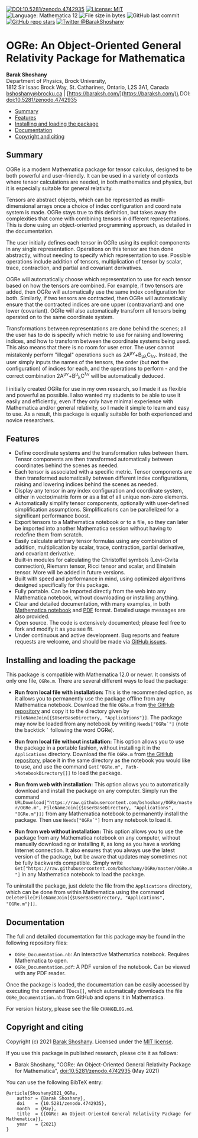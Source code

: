 [![DOI:10.5281/zenodo.4742935](https://zenodo.org/badge/DOI/10.5281/zenodo.4742935.svg)](https://doi.org/10.5281/zenodo.4742935)
[![License: MIT](https://img.shields.io/github/license/bshoshany/thread-pool)](https://github.com/bshoshany/OGRe/blob/master/LICENSE.txt)
![Language: Mathematica 12](https://img.shields.io/badge/Language-Mathematica%2012-yellow)
![File size in bytes](https://img.shields.io/github/size/bshoshany/OGRe/OGRe.m)
![GitHub last commit](https://img.shields.io/github/last-commit/bshoshany/OGRe)
[![GitHub repo stars](https://img.shields.io/github/stars/bshoshany/OGRe?style=social)](https://github.com/bshoshany/OGRe)
[![Twitter @BarakShoshany](https://img.shields.io/twitter/follow/BarakShoshany?style=social)](https://twitter.com/BarakShoshany)

# OGRe: An Object-Oriented General Relativity Package for Mathematica

**Barak Shoshany**\
Department of Physics, Brock University,\
1812 Sir Isaac Brock Way, St. Catharines, Ontario, L2S 3A1, Canada\
[bshoshany@brocku.ca](mailto:bshoshany@brocku.ca) | [https://baraksh.com/](https://baraksh.com/)\
DOI: [doi:10.5281/zenodo.4742935](https://doi.org/10.5281/zenodo.4742935)

<!-- TOC depthFrom:2 -->

- [Summary](#summary)
- [Features](#features)
- [Installing and loading the package](#installing-and-loading-the-package)
- [Documentation](#documentation)
- [Copyright and citing](#copyright-and-citing)

<!-- /TOC -->

<a id="markdown-summary" name="summary"></a>
## Summary

OGRe is a modern Mathematica package for tensor calculus, designed to be both powerful and user-friendly. It can be used in a variety of contexts where tensor calculations are needed, in both mathematics and physics, but it is especially suitable for general relativity.

Tensors are abstract objects, which can be represented as multi-dimensional arrays once a choice of index configuration and coordinate system is made. OGRe stays true to this definition, but takes away the complexities that come with combining tensors in different representations. This is done using an object-oriented programming approach, as detailed in the documentation.

The user initially defines each tensor in OGRe using its explicit components in any single representation. Operations on this tensor are then done abstractly, without needing to specify which representation to use. Possible operations include addition of tensors, multiplication of tensor by scalar, trace, contraction, and partial and covariant derivatives.

OGRe will automatically choose which representation to use for each tensor based on how the tensors are combined. For example, if two tensors are added, then OGRe will automatically use the same index configuration for both. Similarly, if two tensors are contracted, then OGRe will automatically ensure that the contracted indices are one upper (contravariant) and one lower (covariant). OGRe will also automatically transform all tensors being operated on to the same coordinate system.

Transformations between representations are done behind the scenes; all the user has to do is specify which metric to use for raising and lowering indices, and how to transform between the coordinate systems being used. This also means that there is no room for user error. The user cannot mistakenly perform "illegal" operations such as 2A<sup>&mu;&nu;</sup>+B<sub>&mu;&lambda;</sub>C<sub>&lambda;&nu;</sub>. Instead, the user simply inputs the names of the tensors, the order (but **not** the configuration) of indices for each, and the operations to perform - and the correct combination 2A<sup>&mu;&nu;</sup>+B<sup>&mu;</sup><sub>&lambda;</sub>C<sup>&lambda;&nu;</sup> will be automatically deduced.

I initially created OGRe for use in my own research, so I made it as flexible and powerful as possible. I also wanted my students to be able to use it easily and efficiently, even if they only have minimal experience with Mathematica and/or general relativity, so I made it simple to learn and easy to use. As a result, this package is equally suitable for both experienced and novice researchers.

<a id="markdown-features" name="features"></a>
## Features

* Define coordinate systems and the transformation rules between them. Tensor components are then transformed automatically between coordinates behind the scenes as needed.
* Each tensor is associated with a specific metric. Tensor components are then transformed automatically between different index configurations, raising and lowering indices behind the scenes as needed.
* Display any tensor in any index configuration and coordinate system, either in vector/matrix form or as a list of all unique non-zero elements.
* Automatically simplify tensor components, optionally with user-defined simplification assumptions. Simplifications can be parallelized for a significant performance boost.
* Export tensors to a Mathematica notebook or to a file, so they can later be imported into another Mathematica session without having to redefine them from scratch.
* Easily calculate arbitrary tensor formulas using any combination of addition, multiplication by scalar, trace, contraction, partial derivative, and covariant derivative.
* Built-in modules for calculating the Christoffel symbols (Levi-Civita connection), Riemann tensor, Ricci tensor and scalar, and Einstein tensor. More will be added in future versions.
* Built with speed and performance in mind, using optimized algorithms designed specifically for this package.
* Fully portable. Can be imported directly from the web into any Mathematica notebook, without downloading or installing anything.
* Clear and detailed documentation, with many examples, in both [Mathematica notebook](OGRe_Documentation.nb) and [PDF](OGRe_Documentation.pdf) format. Detailed usage messages are also provided.
* Open source. The code is extensively documented; please feel free to fork and modify it as you see fit.
* Under continuous and active development. Bug reports and feature requests are welcome, and should be made via [GitHub issues](https://github.com/bshoshany/OGRe/issues).

<a id="markdown-installing-and-loading-the-package" name="installing-and-loading-the-package"></a>
## Installing and loading the package

This package is compatible with Mathematica 12.0 or newer. It consists of only one file, `OGRe.m`. There are several different ways to load the package:

* **Run from local file with installation:** This is the recommended option, as it allows you to permanently use the package offline from any Mathematica notebook. Download the file `OGRe.m` from [the GitHub repository](https://github.com/bshoshany/OGRe) and copy it to the directory given by `FileNameJoin[{$UserBaseDirectory, "Applications"}]`. The package may now be loaded from any notebook by writing ``Needs["OGRe`"]`` (note the backtick <code>&#96;</code> following the word OGRe).

* **Run from local file without installation:** This option allows you to use the package in a portable fashion, without installing it in the `Applications` directory. Download the file `OGRe.m` from [the GitHub repository](https://github.com/bshoshany/OGRe), place it in the same directory as the notebook you would like to use, and use the command `Get["OGRe.m", Path->NotebookDirectory[]]` to load the package.

* **Run from web with installation:** This option allows you to automatically download and install the package on any computer. Simply run the command `URLDownload["https://raw.githubusercontent.com/bshoshany/OGRe/master/OGRe.m", FileNameJoin[{$UserBaseDirectory, "Applications", "OGRe.m"}]]` from any Mathematica notebook to permanently install the package. Then use ``Needs["OGRe`"]`` from any notebook to load it.

* **Run from web without installation:** This option allows you to use the package from any Mathematica notebook on any computer, without manually downloading or installing it, as long as you have a working Internet connection. It also ensures that you always use the latest version of the package, but be aware that updates may sometimes not be fully backwards compatible. Simply write `Get["https://raw.githubusercontent.com/bshoshany/OGRe/master/OGRe.m"]` in any Mathematica notebook to load the package.

To uninstall the package, just delete the file from the `Applications` directory, which can be done from within Mathematica using the command `DeleteFile[FileNameJoin[{$UserBaseDirectory, "Applications", "OGRe.m"}]]`.

<a id="markdown-documentation" name="documentation"></a>
## Documentation

The full and detailed documentation for this package may be found in the following repository files:

* `OGRe_Documentation.nb`: An interactive Mathematica notebook. Requires Mathematica to open.
* `OGRe_Documentation.pdf`: A PDF version of the notebook. Can be viewed with any PDF reader.

Once the package is loaded, the documentation can be easily accessed by executing the command `TDocs[]`, which automatically downloads the file `OGRe_Documentation.nb` from GitHub and opens it in Mathematica.

For version history, please see the file `CHANGELOG.md`.

<a id="markdown-copyright-and-citing" name="copyright-and-citing"></a>
## Copyright and citing

Copyright (c) 2021 [Barak Shoshany](http://baraksh.com). Licensed under the [MIT license](LICENSE.txt).

If you use this package in published research, please cite it as follows:

* Barak Shoshany, "OGRe: An Object-Oriented General Relativity Package for Mathematica", [doi:10.5281/zenodo.4742935](https://doi.org/10.5281/zenodo.4742935) (May 2021)

You can use the following BibTeX entry:

```none
@article{Shoshany2021_OGRe,
    author = {Barak Shoshany},
    doi    = {10.5281/zenodo.4742935},
    month  = {May},
    title  = {{OGRe: An Object-Oriented General Relativity Package for Mathematica}},
    year   = {2021}
}
```
